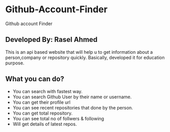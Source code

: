 # Github-Account-Finder
Github account Finder


## Developed By: Rasel Ahmed

This is an api based website that will help u to get information about a person,company or repository quickly. 
Basically, developed it for education purpose. 

## What you can do? 
- You can search with fastest way.
- You can search Github User by their name or username.
- You can get their profile url
- You can see recent repositories that done by the person.
- You can get total repository. 
- You can see total no of follwers & following 
- Will get details of latest repos.
